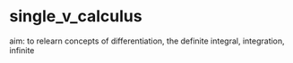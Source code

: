 # single_v_calculus
aim: to relearn concepts of differentiation, the definite integral, integration, infinite 

